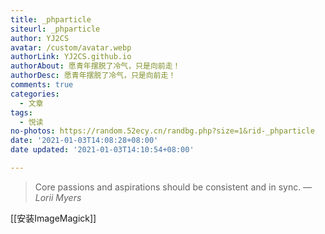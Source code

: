 ```yaml
---
title: _phparticle
siteurl: _phparticle
author: YJ2CS
avatar: /custom/avatar.webp
authorLink: YJ2CS.github.io
authorAbout: 愿青年摆脱了冷气，只是向前走！
authorDesc: 愿青年摆脱了冷气，只是向前走！
comments: true
categories:
  - 文章
tags:
  - 悦读
no-photos: https://random.52ecy.cn/randbg.php?size=1&rid-_phparticle
date: '2021-01-03T14:08:28+08:00'
date updated: '2021-01-03T14:10:54+08:00'

---
```


> Core passions and aspirations should be consistent and in sync.
> — <cite>Lorii Myers</cite>

[[安装ImageMagick]]
